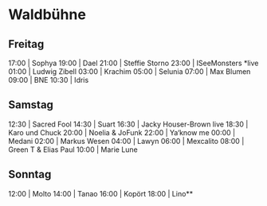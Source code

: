 # Waldbühne

## Freitag

17:00 | Sophya
19:00 | Dael
21:00 | Steffie Storno
23:00 | ISeeMonsters \*live
01:00 | Ludwig Zibell
03:00 | Krachim
05:00 | Selunia
07:00 | Max Blumen
09:00 | BNE
10:30 | Idris

## Samstag

12:30 | Sacred Fool
14:30 | Suart
16:30 | Jacky Houser-Brown live
18:30 | Karo und Chuck
20:00 | Noelia & JoFunk
22:00 | Ya‘know me
00:00 | Medani
02:00 | Markus Wesen
04:00 | Lawyn
06:00 | Mexcalito
08:00 | Green T & Elias Paul
10:00 | Marie Lune

## Sonntag

12:00 | Molto
14:00 | Tanao
16:00 | Kopört
18:00 | Lino**